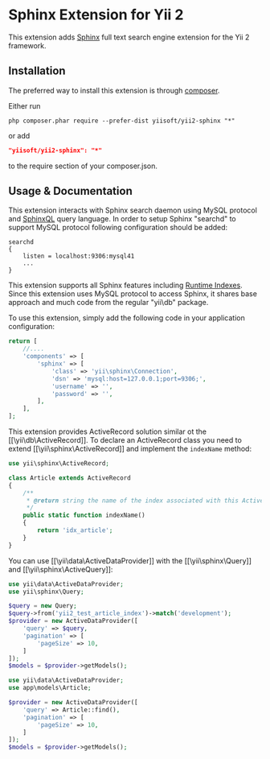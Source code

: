 Sphinx Extension for Yii 2
==========================

This extension adds [Sphinx](http://sphinxsearch.com/docs) full text search engine extension for the Yii 2 framework.


Installation
------------

The preferred way to install this extension is through [composer](http://getcomposer.org/download/).

Either run

```
php composer.phar require --prefer-dist yiisoft/yii2-sphinx "*"
```

or add

```json
"yiisoft/yii2-sphinx": "*"
```

to the require section of your composer.json.


Usage & Documentation
---------------------

This extension interacts with Sphinx search daemon using MySQL protocol and [SphinxQL](http://sphinxsearch.com/docs/current.html#sphinxql) query language.
In order to setup Sphinx "searchd" to support MySQL protocol following configuration should be added:

```
searchd
{
	listen = localhost:9306:mysql41
	...
}
```

This extension supports all Sphinx features including [Runtime Indexes](http://sphinxsearch.com/docs/current.html#rt-indexes).
Since this extension uses MySQL protocol to access Sphinx, it shares base approach and much code from the
regular "yii\db" package.

To use this extension, simply add the following code in your application configuration:

```php
return [
	//....
	'components' => [
		'sphinx' => [
			'class' => 'yii\sphinx\Connection',
			'dsn' => 'mysql:host=127.0.0.1;port=9306;',
			'username' => '',
			'password' => '',
		],
	],
];
```

This extension provides ActiveRecord solution similar ot the [[\yii\db\ActiveRecord]].
To declare an ActiveRecord class you need to extend [[\yii\sphinx\ActiveRecord]] and
implement the `indexName` method:

```php
use yii\sphinx\ActiveRecord;

class Article extends ActiveRecord
{
	/**
	 * @return string the name of the index associated with this ActiveRecord class.
	 */
	public static function indexName()
	{
		return 'idx_article';
	}
}
```

You can use [[\yii\data\ActiveDataProvider]] with the [[\yii\sphinx\Query]] and [[\yii\sphinx\ActiveQuery]]:

```php
use yii\data\ActiveDataProvider;
use yii\sphinx\Query;

$query = new Query;
$query->from('yii2_test_article_index')->match('development');
$provider = new ActiveDataProvider([
	'query' => $query,
	'pagination' => [
		'pageSize' => 10,
	]
]);
$models = $provider->getModels();
```

```php
use yii\data\ActiveDataProvider;
use app\models\Article;

$provider = new ActiveDataProvider([
	'query' => Article::find(),
	'pagination' => [
		'pageSize' => 10,
	]
]);
$models = $provider->getModels();
```
